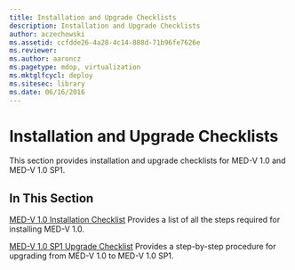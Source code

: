 ```yaml
---
title: Installation and Upgrade Checklists
description: Installation and Upgrade Checklists
author: aczechowski
ms.assetid: ccfdde26-4a28-4c14-888d-71b96fe7626e
ms.reviewer:
ms.author: aaroncz
ms.pagetype: mdop, virtualization
ms.mktglfcycl: deploy
ms.sitesec: library
ms.date: 06/16/2016
---
```



# Installation and Upgrade Checklists


This section provides installation and upgrade checklists for MED-V 1.0 and MED-V 1.0 SP1.

## In This Section


<a href="" id="med-v-1-0-installation-checklist"></a>[MED-V 1.0 Installation Checklist](med-v-10-installation-checklist.md)
Provides a list of all the steps required for installing MED-V 1.0.

<a href="" id="med-v-1-0-sp1-upgrade-checklist"></a>[MED-V 1.0 SP1 Upgrade Checklist](med-v-10-sp1-upgrade-checklistmedv-10-sp1.md)
Provides a step-by-step procedure for upgrading from MED-V 1.0 to MED-V 1.0 SP1.

 

 





